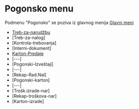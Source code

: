 # Pogonsko menu

Podmenu "Pogonsko" se poziva iz glavnog menija [Glavni meni](../../index_sr.md)

- [Treb-za-narudžbu](pr215_sr/pr215_sr.md)
- [Treb-za-nalog]
- [Kontrola-trebovanja]
- [Interni-dokument]
- [Karton-Predaje](pr201_sr/pr201_sr.md)
- [---]
- [Pogonski-Izveštaji]
- [---]
- [Rekap-Rad.Nal]
- [Pogonski-karton]
- [---]
- [Trošk.izrade-nar]
- [Rekap-troškova-nar]
- [Karton-izrade]
